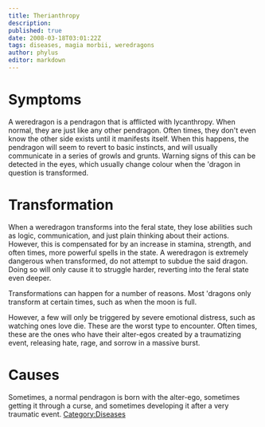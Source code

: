 ```yaml
---
title: Therianthropy
description:
published: true
date: 2008-03-18T03:01:22Z
tags: diseases, magia morbii, weredragons
author: phylus
editor: markdown
---
```


Symptoms
========

A weredragon is a pendragon that is afflicted with lycanthropy. When normal, they are just like any other pendragon. Often times, they don't even know the other side exists until it manifests itself. When this happens, the pendragon will seem to revert to basic instincts, and will usually communicate in a series of growls and grunts. Warning signs of this can be detected in the eyes, which usually change colour when the 'dragon in question is transformed.

Transformation
==============

When a weredragon transforms into the feral state, they lose abilities such as logic, communication, and just plain thinking about their actions. However, this is compensated for by an increase in stamina, strength, and often times, more powerful spells in the state. A weredragon is extremely dangerous when transformed, do not attempt to subdue the said dragon. Doing so will only cause it to struggle harder, reverting into the feral state even deeper.

Transformations can happen for a number of reasons. Most 'dragons only transform at certain times, such as when the moon is full.

However, a few will only be triggered by severe emotional distress, such as watching ones love die. These are the worst type to encounter. Often times, these are the ones who have their alter-egos created by a traumatizing event, releasing hate, rage, and sorrow in a massive burst.

Causes
======

Sometimes, a normal pendragon is born with the alter-ego, sometimes getting it through a curse, and sometimes developing it after a very traumatic event. [Category:Diseases](/Category:Diseases "wikilink")